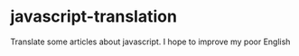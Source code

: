 # javascript-translation
Translate some articles about javascript. I hope to improve my poor English

